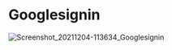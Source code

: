 # Googlesignin

![Screenshot_20211204-113634_Googlesignin](https://user-images.githubusercontent.com/78291678/144699904-856ff47d-a002-45fc-a3d8-875c15be4935.jpg)

